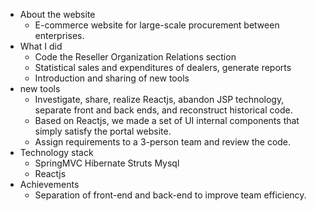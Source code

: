 * About the website
    - E-commerce website for large-scale procurement between enterprises.
* What I did
    - Code the Reseller Organization Relations section
    - Statistical sales and expenditures of dealers, generate reports
    - Introduction and sharing of new tools
* new tools
    - Investigate, share, realize Reactjs, abandon JSP technology, separate front and back ends, and reconstruct historical code.
    - Based on Reactjs, we made a set of UI internal components that simply satisfy the portal website.
    - Assign requirements to a 3-person team and review the code.
* Technology stack
    - SpringMVC Hibernate Struts Mysql 
    - Reactjs
* Achievements
    - Separation of front-end and back-end to improve team efficiency.